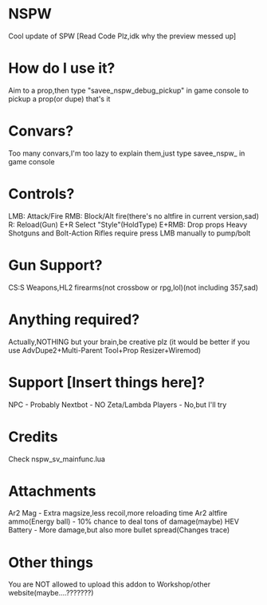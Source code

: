 # NSPW
Cool update of SPW
[Read Code Plz,idk why the preview messed up]
# How do I use it?
Aim to a prop,then type "savee_nspw_debug_pickup" in game console to pickup a prop(or dupe)
that's it
# Convars?
Too many convars,I'm too lazy to explain them,just type savee_nspw_ in game console
# Controls?
LMB: Attack/Fire
RMB: Block/Alt fire(there's no altfire in current version,sad)
R: Reload(Gun)
E+R Select "Style"(HoldType)
E+RMB: Drop props
Heavy Shotguns and Bolt-Action Rifles require press LMB manually to pump/bolt

# Gun Support?
CS:S Weapons,HL2 firearms(not crossbow or rpg,lol)(not including 357,sad)

# Anything required?
Actually,NOTHING but your brain,be creative plz
(it would be better if you use AdvDupe2+Multi-Parent Tool+Prop Resizer+Wiremod)

# Support [Insert things here]?
NPC - Probably
Nextbot - NO
Zeta/Lambda Players - No,but I'll try

# Credits
Check nspw_sv_mainfunc.lua

# Attachments
Ar2 Mag - Extra magsize,less recoil,more reloading time
Ar2 altfire ammo(Energy ball) - 10% chance to deal tons of damage(maybe)
HEV Battery - More damage,but also more bullet spread(Changes trace)

# Other things
You are NOT allowed to upload this addon to Workshop/other website(maybe....???????)
